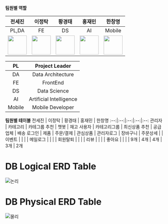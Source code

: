 **팀원별 역할**
 
전세진 | 이정탁 | 황경태 | 홍재민 | 한창명
:--:|:--:|:--:|:--:|:--:
PL,DA | FE | DS | AI | Mobile
<a href="https://github.com/zazasj"><img src="https://avatars.githubusercontent.com/zazasj" width="60" height="60"></a> | <a href="https://github.com/JTak2"><img src="https://avatars.githubusercontent.com/JTak2" width="60" height="60"></a> | <a href="https://github.com/HwangReaper"><img src="https://avatars.githubusercontent.com/HwangReaper" width="60" height="60"></a> | <a href="https://github.com/hongjm99"><img src="https://avatars.githubusercontent.com/hongjm99" width="60" height="60"></a> | <a href="https://github.com/ChangMyungGit"><img src="https://avatars.githubusercontent.com/ChangMyungGit" width="60" height="60"></a>



PL | Project Leader
:--:|:--:
DA|Data Architecture 
FE | FrontEnd
DS | Data Science
AI | Artificial Intelligence
Mobile | Mobile Developer


**팀원별 테이블**
전세진 | 이정탁 | 황경태 | 홍재민 | 한창명
:--:|:--:|:--:|:--:|:--:
관리자 | 카테고리 | 카테그룹 추천 | 챗봇 | 재고
사용자 | 카테고리그룹 | 최신상품 추천 | 공급업체  | 배송
로그인 | 제품 | 주문/결제 | 관심상품 |
관리자로그 | 장바구니 | 주문상세 |  |
이벤트 |  |  |  |
메일로그 |  |  |  |
회원탈퇴 |  |  |  |
리뷰 |  |  |  |
좋아요 |  |  |  |
9개  | 4개 | 4개  | 3개 | 2개

# DB Logical ERD Table
![논리](https://github.com/zazasj/team5_v2sbm3c/assets/105793155/91ec498d-3555-42f6-8c4a-60c8e3700022)

# DB Physical ERD Table
![물리](https://github.com/zazasj/team5_v2sbm3c/assets/105793155/ed78357e-f272-4d0e-8fbf-77fea727cfd8)